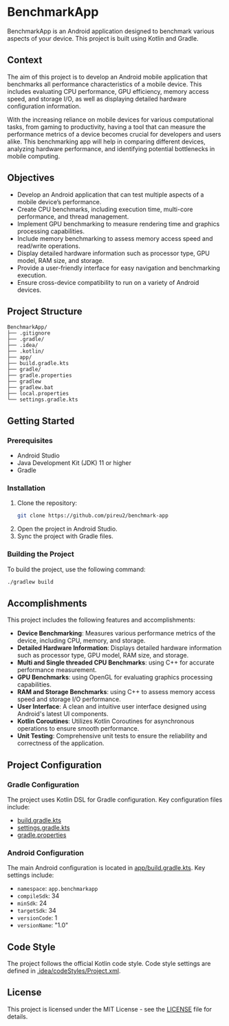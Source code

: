 # BenchmarkApp

BenchmarkApp is an Android application designed to benchmark various aspects of your device. This project is built using Kotlin and Gradle.

## Context

The aim of this project is to develop an Android mobile application that benchmarks all performance characteristics of a mobile device. This includes evaluating CPU performance, GPU efficiency, memory access speed, and storage I/O, as well as displaying detailed hardware configuration information.

With the increasing reliance on mobile devices for various computational tasks, from gaming to productivity, having a tool that can measure the performance metrics of a device becomes crucial for developers and users alike. This benchmarking app will help in comparing different devices, analyzing hardware performance, and identifying potential bottlenecks in mobile computing.

## Objectives

- Develop an Android application that can test multiple aspects of a mobile device’s performance.
- Create CPU benchmarks, including execution time, multi-core performance, and thread management.
- Implement GPU benchmarking to measure rendering time and graphics processing capabilities.
- Include memory benchmarking to assess memory access speed and read/write operations.
- Display detailed hardware information such as processor type, GPU model, RAM size, and storage.
- Provide a user-friendly interface for easy navigation and benchmarking execution.
- Ensure cross-device compatibility to run on a variety of Android devices.

## Project Structure

```
BenchmarkApp/
├── .gitignore
├── .gradle/
├── .idea/
├── .kotlin/
├── app/
├── build.gradle.kts
├── gradle/
├── gradle.properties
├── gradlew
├── gradlew.bat
├── local.properties
└── settings.gradle.kts
```

## Getting Started

### Prerequisites

- Android Studio
- Java Development Kit (JDK) 11 or higher
- Gradle

### Installation

1. Clone the repository:
   ```sh
   git clone https://github.com/pireu2/benchmark-app
   ```
2. Open the project in Android Studio.
3. Sync the project with Gradle files.

### Building the Project

To build the project, use the following command:

```sh
./gradlew build
```

## Accomplishments

This project includes the following features and accomplishments:

- **Device Benchmarking**: Measures various performance metrics of the device, including CPU, memory, and storage.
- **Detailed Hardware Information**: Displays detailed hardware information such as processor type, GPU model, RAM size, and storage.
- **Multi and Single threaded CPU Benchmarks**: using C++ for accurate performance measurement.
- **GPU Benchmarks**: using OpenGL for evaluating graphics processing capabilities.
- **RAM and Storage Benchmarks**: using C++ to assess memory access speed and storage I/O performance.
- **User Interface**: A clean and intuitive user interface designed using Android's latest UI components.
- **Kotlin Coroutines**: Utilizes Kotlin Coroutines for asynchronous operations to ensure smooth performance.
- **Unit Testing**: Comprehensive unit tests to ensure the reliability and correctness of the application.

## Project Configuration

### Gradle Configuration

The project uses Kotlin DSL for Gradle configuration. Key configuration files include:

- [build.gradle.kts](build.gradle.kts)
- [settings.gradle.kts](settings.gradle.kts)
- [gradle.properties](gradle.properties)

### Android Configuration

The main Android configuration is located in [app/build.gradle.kts](app/build.gradle.kts). Key settings include:

- `namespace`: `app.benchmarkapp`
- `compileSdk`: 34
- `minSdk`: 24
- `targetSdk`: 34
- `versionCode`: 1
- `versionName`: "1.0"

## Code Style

The project follows the official Kotlin code style. Code style settings are defined in [.idea/codeStyles/Project.xml](.idea/codeStyles/Project.xml).

## License

This project is licensed under the MIT License - see the [LICENSE](LICENSE) file for details.
